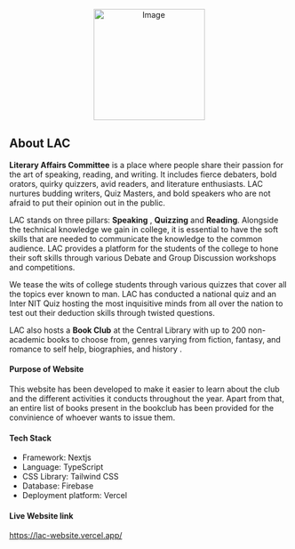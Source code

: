 <p align="center">
  <img src="https://github.com/ujjwalkirti/lac-website/assets/64329707/4f817b99-96dc-483c-880e-d9167e918b0a" alt="Image" width="200" height="200">  
</p>

## About LAC
**Literary Affairs Committee** is a place where people share their passion for the art of speaking, reading, and writing. It includes fierce debaters, bold orators, quirky quizzers, avid readers, and literature enthusiasts. LAC nurtures budding writers, Quiz Masters, and bold speakers who are not afraid to put their opinion out in the public. 

LAC stands on three pillars: **Speaking** , **Quizzing** and **Reading**. Alongside the technical knowledge we gain in college, it is essential to have the soft skills that are needed to communicate the knowledge to the common audience. LAC provides a platform for the students of the college to hone their soft skills through various Debate and Group Discussion workshops and competitions. 

We tease the wits of college students through various quizzes that cover all the topics ever known to man. LAC has conducted a national quiz and an Inter NIT Quiz hosting the most inquisitive minds from all over the nation to test out their deduction skills through twisted questions. 

LAC also hosts a **Book Club** at the Central Library with up to 200 non-academic books to choose from, genres varying from fiction, fantasy, and romance to self help, biographies, and history .

#### Purpose of Website 
This website has been developed to make it easier to learn about the club and the different activities it conducts throughout the year. Apart from that, an entire list of books present in the bookclub has been provided for the convinience of whoever wants to issue them.

#### Tech Stack 
* Framework: Nextjs
* Language: TypeScript
* CSS Library: Tailwind CSS
* Database: Firebase
* Deployment platform: Vercel

#### Live Website link
https://lac-website.vercel.app/
